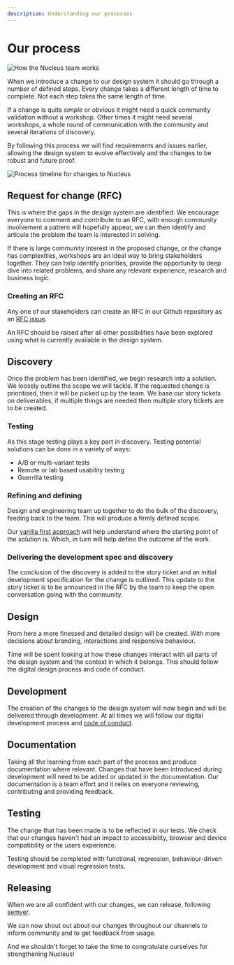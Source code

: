 ```yaml
---
description: Understanding our processes
---
```


# Our process

![How the Nucleus team works](https://user-images.githubusercontent.com/45626534/95470033-37185880-0978-11eb-83cb-79bea6fe1e9a.png)

When we introduce a change to our design system it should go through a number of defined steps. Every change takes a different length of time to complete. Not each step takes the same length of time.

If a change is quite _simple_ or _obvious_ it might need a quick community validation without a workshop. Other times it might need several workshops, a whole round of communication with the community and several iterations of discovery.

By following this process we will find requirements and issues earlier, allowing the design system to evolve effectively and the changes to be robust and future proof.

![Process timeline for changes to Nucleus](https://user-images.githubusercontent.com/7101754/78082493-0f35b000-73ab-11ea-81ed-97970477736d.jpg)


## Request for change (RFC)

This is where the gaps in the design system are identified. We encourage everyone to comment and contribute to an RFC, with enough community involvement a pattern will hopefully appear, we can then identify and articule the problem the team is interested in solving. 

If there is large community interest in the proposed change, or the change has complexities, workshops are an ideal way to bring stakeholders together. They can help identify priorities, provide the opportunity to deep dive into related problems, and share any relevant experience, research and business logic. 

### Creating an RFC

Any one of our stakeholders can create an RFC in our Github repository as an [RFC issue](https://github.com/ConnectedHomes/nucleus/issues/new?assignees=&labels=RFC%2C+draft&template=b--request-a-change.md&title=%5BRFC%5D+Title+of+the+request).

An RFC should be raised after all other possibilities have been explored using what is currently available in the design system.


## Discovery

Once the problem has been identified, we begin research into a solution. We loosely outline the scope we will tackle. If the requested change is prioritised, then  it will be picked up by the team. We base our story tickets on deliverables, if multiple things are needed then multiple story tickets are to be created.

### Testing

As this stage testing plays a key part in discovery. Testing potential solutions can be done in a variety of ways:

- A/B or multi-variant tests 
- Remote or lab based usability testing
- Guerrilla testing

### Refining and defining

Design and engineering team up together to do the bulk of the discovery, feeding back to the team. This will produce a firmly defined scope. 

Our [vanilla first approach](https://docs.britishgas.design/getting-started/vanilla-first) will help understand where the starting point of the solution is. Which, in turn will help define the outcome of the work.

### Delivering the development spec and discovery

The conclusion of the discovery is added to the story ticket and an initial development specification for the change is outlined. This update to the story ticket is to be announced in the RFC by the team to keep the open conversation going with the community.

## Design

From here a more finessed and detailed design will be created. With more decisions about branding, interactions and responsive behaviour.

Time will be spent looking at how these changes interact with all parts of the design system and the context in which it belongs. This should follow the digital design process and code of conduct.

## Development

The creation of the changes to the design system will now begin and will be delivered through development. At all times we will follow our digital development process and [code of conduct](https://github.com/ConnectedHomes/ember-commons/blob/master/CODE_OF_CONDUCT.md).

## Documentation

Taking all the learning from each part of the process and produce documentation where relevant. Changes that have been introduced during development will need to be added or updated in the documentation. Our documentation is a team effort and it relies on everyone reviewing, contributing and providing feedback.

## Testing

The change that has been made is to be reflected in our tests. We check that our changes haven't had an impact to accessibility, browser and device compatibility or the users experience.

Testing should be completed with functional, regression, behaviour-driven development and visual regression tests.

## Releasing

When we are all confident with our changes, we can release, following [semver](https://semver.org/).

We can now shout out about our changes throughout our channels to inform community and to get feedback from usage.

And we shouldn't forget to take the time to congratulate ourselves for strengthening Nucleus!
